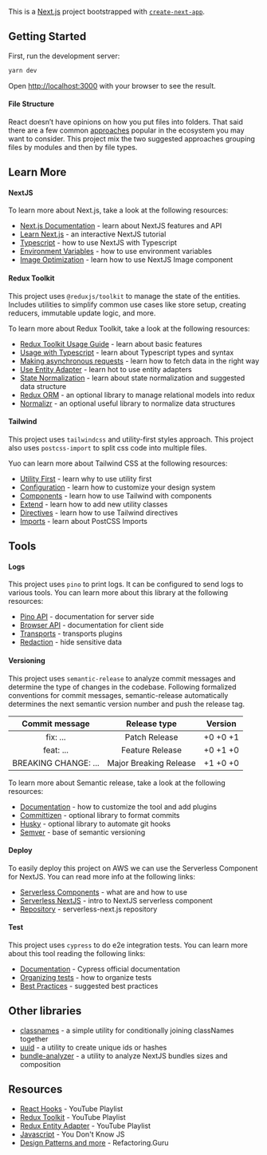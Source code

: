 This is a [Next.js](https://nextjs.org/) project bootstrapped with [`create-next-app`](https://github.com/vercel/next.js/tree/canary/packages/create-next-app).

## Getting Started

First, run the development server:

```bash
yarn dev
```

Open [http://localhost:3000](http://localhost:3000) with your browser to see the result.

#### File Structure

React doesn’t have opinions on how you put files into folders. That said there are a few common [approaches](https://reactjs.org/docs/faq-structure.html) popular in the ecosystem you may want to consider.
This project mix the two suggested approaches grouping files by modules and then by file types.

## Learn More

#### NextJS

To learn more about Next.js, take a look at the following resources:

- [Next.js Documentation](https://nextjs.org/docs) - learn about NextJS features and API
- [Learn Next.js](https://nextjs.org/learn) - an interactive NextJS tutorial
- [Typescript](https://nextjs.org/docs/basic-features/typescript) - how to use NextJS with Typescript
- [Environment Variables](https://nextjs.org/docs/basic-features/environment-variables) - how to use environment variables
- [Image Optimization](https://nextjs.org/docs/basic-features/image-optimization) - learn how to use NextJS Image component

#### Redux Toolkit

This project uses `@reduxjs/toolkit` to manage the state of the entities. Includes utilities to simplify common use cases like store setup, creating reducers, immutable update logic, and more.

To learn more about Redux Toolkit, take a look at the following resources:

- [Redux Toolkit Usage Guide](https://redux-toolkit.js.org/usage/usage-guide) - learn about basic features
- [Usage with Typescript](https://redux-toolkit.js.org/usage/usage-with-typescript) - learn about Typescript types and syntax
- [Making asynchronous requests](https://redux-toolkit.js.org/api/createAsyncThunk) - learn how to fetch data in the right way
- [Use Entity Adapter](https://redux-toolkit.js.org/api/createEntityAdapter) - learn hot to use entity adapters
- [State Normalization](https://redux.js.org/recipes/structuring-reducers/normalizing-state-shape) - learn about state normalization and suggested data structure
- [Redux ORM](https://github.com/redux-orm/redux-orm) - an optional library to manage relational models into redux
- [Normalizr](https://www.npmjs.com/package/normalizr) - an optional useful library to normalize data structures

#### Tailwind

This project uses `tailwindcss` and utility-first styles approach.
This project also uses `postcss-import` to split css code into multiple files.

Yuo can learn more about Tailwind CSS at the following resources:

- [Utility First](https://tailwindcss.com/docs/utility-first) - learn why to use utility first
- [Configuration](https://tailwindcss.com/docs/configuration) - learn how to customize your design system
- [Components](https://tailwindcss.com/docs/extracting-components) - learn how to use Tailwind with components
- [Extend](https://tailwindcss.com/docs/adding-new-utilities) - learn how to add new utility classes
- [Directives](https://tailwindcss.com/docs/functions-and-directives) - learn how to use Tailwind directives
- [Imports](https://www.npmjs.com/package/postcss-import) - learn about PostCSS Imports

## Tools 

#### Logs

This project uses `pino` to print logs. It can be configured to send logs to various tools.
You can learn more about this library at the following resources:

- [Pino API](https://github.com/pinojs/pino/blob/master/docs/api.md) - documentation for server side
- [Browser API](https://github.com/pinojs/pino/blob/master/docs/browser.md) - documentation for client side
- [Transports](https://github.com/pinojs/pino/blob/master/docs/transports.md) - transports plugins
- [Redaction](https://github.com/pinojs/pino/blob/master/docs/redaction.md) - hide sensitive data

#### Versioning

This project uses `semantic-release` to analyze commit messages and determine the type of changes in the codebase. 
Following formalized conventions for commit messages, semantic-release automatically determines the next semantic version number and push the release tag.

|Commit message	        |Release type          |Version     
|:---:                  |:---:                 |:---:
|fix: ...               |Patch Release         |+0 +0 +1
|feat: ...              |Feature Release       |+0 +1 +0
|BREAKING CHANGE: ...	|Major Breaking Release|+1 +0 +0

To learn more about Semantic release, take a look at the following resources:

- [Documentation](https://github.com/semantic-release/semantic-release) - how to customize the tool and add plugins
- [Committizen](https://www.npmjs.com/package/commitizen) - optional library to format commits
- [Husky](https://typicode.github.io/husky/#/) - optional library to automate git hooks 
- [Semver](https://semver.org/) - base of semantic versioning

#### Deploy

To easily deploy this project on AWS we can use the Serverless Component for NextJS.
You can read more info at the following links:

- [Serverless Components](https://www.serverless.com/blog/what-are-serverless-components-how-use) - what are and how to use
- [Serverless NextJS](https://www.serverless.com/blog/serverless-nextjs) - intro to NextJS serverless component
- [Repository](https://github.com/serverless-nextjs/serverless-next.js/) - serverless-next.js repository

#### Test

This project uses `cypress` to do e2e integration tests. You can learn more about this tool reading the following links:

- [Documentation](https://docs.cypress.io/guides/overview/why-cypress) - Cypress official documentation
- [Organizing tests](https://docs.cypress.io/guides/core-concepts/writing-and-organizing-tests) - how to organize tests
- [Best  Practices](https://docs.cypress.io/guides/references/best-practices) - suggested best practices

## Other libraries

- [classnames](https://www.npmjs.com/package/classnames) - a simple utility for conditionally joining classNames together
- [uuid](https://www.npmjs.com/package/uuid) - a utility to create unique ids or hashes
- [bundle-analyzer](https://www.npmjs.com/package/@next/bundle-analyzer) - a utility to analyze NextJS bundles sizes and composition
                                                           
## Resources

- [React Hooks](https://www.youtube.com/playlist?list=PLN3n1USn4xlmyw3ebYuZmGp60mcENitdM) - YouTube Playlist 
- [Redux Toolkit](https://www.youtube.com/playlist?list=PLM0LBHjz37LXSASzEv81f3tGptAsEGQUM) - YouTube Playlist
- [Redux Entity Adapter](https://www.youtube.com/playlist?list=PLM0LBHjz37LW0zVaEjpeCmw-WgglfXWnI) - YouTube Playlist
- [Javascript](https://github.com/getify/You-Dont-Know-JS/blob/1st-ed/README.md) - You Don't Know JS
- [Design Patterns and more](https://refactoring.guru/) - Refactoring.Guru

